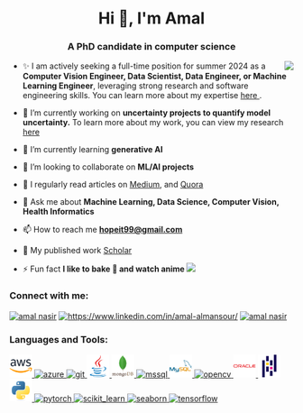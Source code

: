 <h1 align="center">Hi 👋, I'm Amal </h1>
<h3 align="center">A PhD candidate in computer science </h3>

<img align="right" src="https://user-images.githubusercontent.com/74038190/216654112-f34391b7-72e0-4053-8849-30dcaeaa1aaa.gif">

-  ✨ I am actively seeking a full-time position for summer 2024 as a **Computer Vision Engineer, Data Scientist, Data Engineer, or Machine Learning Engineer**, leveraging strong research and software engineering skills. You can learn more about my expertise <a href="[https://github.com/Amal-Nasir/Amal-Nasir/blob/main/Resume_Amal_Almansour_2024.pdf"> here </a>.


- 🔭 I’m currently working on **uncertainty projects to quantify model uncertainty.** To learn more about my work, you can view my research <a href="https://github.com/Amal-Nasir/Amal-Nasir/blob/main/Research%20Statement_2024.pdf"> here </a>

- 🌱 I’m currently learning **generative AI**

- 👯 I’m looking to collaborate on **ML/AI projects**

- 📝 I regularly read articles on <a href="https://medium.com">Medium</a>, and <a href="https://www.quora.com">Quora</a>

- 💬 Ask me about **Machine Learning, Data Science, Computer Vision, Health Informatics**

- 📫 How to reach me **hopeit99@gmail.com**

- 📄 My published work <a href="https://scholar.google.com/citations?hl=en&user=G98w74sAAAAJ&view_op=list_works&gmla=AH70aAURXt9Xma_yFSqE8bhOon3CveymYJ25V6q6Ii1OXrDRkD4QQ39Fn_0lianegNN8QRu3I4b0WN4CpMMG5jjj"> Scholar </a>

- ⚡ Fun fact **I like to bake 🎂 and watch anime <img src="https://github.com/Anmol-Baranwal/Cool-GIFs-For-GitHub/assets/74038190/406eb3e6-caba-401d-93c8-e0a7941c84b9" width="75">** 
  
   

<h3 align="left">Connect with me:</h3>
<p align="left">
<a href="https://github.com/Amal-Nasir" target="blank"><img align="center" src="https://raw.githubusercontent.com/rahuldkjain/github-profile-readme-generator/master/src/images/icons/Social/github.svg" alt="amal nasir" height="30" width="40" /></a>
<a href="https://www.linkedin.com/in/amal-almansour/" target="blank"><img align="center" src="https://raw.githubusercontent.com/rahuldkjain/github-profile-readme-generator/master/src/images/icons/Social/linked-in-alt.svg" alt="https://www.linkedin.com/in/amal-almansour/" height="30" width="40" /></a>
<a href="https://stackoverflow.com/users/5682578/amal-nasir" target="blank"><img align="center" src="https://raw.githubusercontent.com/rahuldkjain/github-profile-readme-generator/master/src/images/icons/Social/stack-overflow.svg" alt="amal nasir" height="30" width="40" /></a>
</p>

<h3 align="left">Languages and Tools:</h3>
<p align="left"> <a href="https://aws.amazon.com" target="_blank" rel="noreferrer"> <img src="https://raw.githubusercontent.com/devicons/devicon/master/icons/amazonwebservices/amazonwebservices-original-wordmark.svg" alt="aws" width="40" height="40"/> </a> <a href="https://azure.microsoft.com/en-in/" target="_blank" rel="noreferrer"> <img src="https://www.vectorlogo.zone/logos/microsoft_azure/microsoft_azure-icon.svg" alt="azure" width="40" height="40"/> </a> <a href="https://git-scm.com/" target="_blank" rel="noreferrer"> <img src="https://www.vectorlogo.zone/logos/git-scm/git-scm-icon.svg" alt="git" width="40" height="40"/> </a> <a href="https://www.java.com" target="_blank" rel="noreferrer"> <img src="https://raw.githubusercontent.com/devicons/devicon/master/icons/java/java-original.svg" alt="java" width="40" height="40"/> </a> <a href="https://www.mongodb.com/" target="_blank" rel="noreferrer"> <img src="https://raw.githubusercontent.com/devicons/devicon/master/icons/mongodb/mongodb-original-wordmark.svg" alt="mongodb" width="40" height="40"/> </a> <a href="https://www.microsoft.com/en-us/sql-server" target="_blank" rel="noreferrer"> <img src="https://www.svgrepo.com/show/303229/microsoft-sql-server-logo.svg" alt="mssql" width="40" height="40"/> </a> <a href="https://www.mysql.com/" target="_blank" rel="noreferrer"> <img src="https://raw.githubusercontent.com/devicons/devicon/master/icons/mysql/mysql-original-wordmark.svg" alt="mysql" width="40" height="40"/> </a> <a href="https://opencv.org/" target="_blank" rel="noreferrer"> <img src="https://www.vectorlogo.zone/logos/opencv/opencv-icon.svg" alt="opencv" width="40" height="40"/> </a> <a href="https://www.oracle.com/" target="_blank" rel="noreferrer"> <img src="https://raw.githubusercontent.com/devicons/devicon/master/icons/oracle/oracle-original.svg" alt="oracle" width="40" height="40"/> </a> <a href="https://pandas.pydata.org/" target="_blank" rel="noreferrer"> <img src="https://raw.githubusercontent.com/devicons/devicon/2ae2a900d2f041da66e950e4d48052658d850630/icons/pandas/pandas-original.svg" alt="pandas" width="40" height="40"/> </a> <a href="https://www.python.org" target="_blank" rel="noreferrer"> <img src="https://raw.githubusercontent.com/devicons/devicon/master/icons/python/python-original.svg" alt="python" width="40" height="40"/> </a> <a href="https://pytorch.org/" target="_blank" rel="noreferrer"> <img src="https://www.vectorlogo.zone/logos/pytorch/pytorch-icon.svg" alt="pytorch" width="40" height="40"/> </a> <a href="https://scikit-learn.org/" target="_blank" rel="noreferrer"> <img src="https://upload.wikimedia.org/wikipedia/commons/0/05/Scikit_learn_logo_small.svg" alt="scikit_learn" width="40" height="40"/> </a> <a href="https://seaborn.pydata.org/" target="_blank" rel="noreferrer"> <img src="https://seaborn.pydata.org/_images/logo-mark-lightbg.svg" alt="seaborn" width="40" height="40"/> </a> <a href="https://www.tensorflow.org" target="_blank" rel="noreferrer"> <img src="https://www.vectorlogo.zone/logos/tensorflow/tensorflow-icon.svg" alt="tensorflow" width="40" height="40"/> </a> </p>


